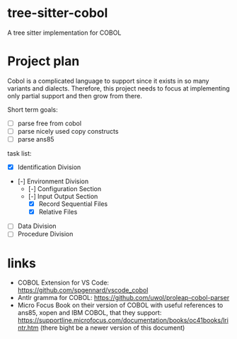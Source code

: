 # tree-sitter-cobol
A tree sitter implementation for COBOL

# Project plan
Cobol is a complicated language to support since it exists in so many variants and dialects. Therefore, this project needs to focus at implementing only partial support and then grow from there.

Short term goals:
 - [ ] parse free from cobol
 - [ ] parse nicely used copy constructs
 - [ ] parse ans85

task list:
 - [x] Identification Division
 - [-] Environment Division
    - [-] Configuration Section 
    - [-] Input Output Section 
        - [x] Record Sequential Files
        - [x] Relative Files
 - [ ] Data Division
 - [ ] Procedure Division

# links
 * COBOL Extension for VS Code: https://github.com/spgennard/vscode_cobol
 * Antlr gramma for COBOL: https://github.com/uwol/proleap-cobol-parser
 * Micro Focus Book on their version of COBOL with useful references to ans85, xopen and IBM COBOL, that they support: https://supportline.microfocus.com/documentation/books/oc41books/lrintr.htm (there bight be a newer version of this document)